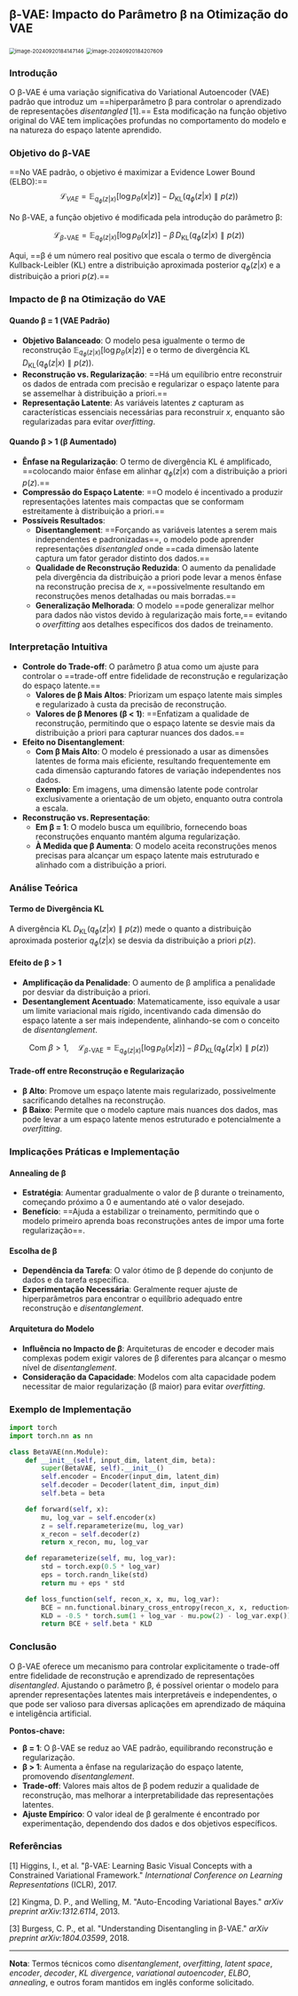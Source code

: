 ## β-VAE: Impacto do Parâmetro β na Otimização do VAE

<img src="C:\Users\diego.rodrigues\AppData\Roaming\Typora\typora-user-images\image-20240920184147146.png" alt="image-20240920184147146" style="zoom:67%;" />

<img src="C:\Users\diego.rodrigues\AppData\Roaming\Typora\typora-user-images\image-20240920184207609.png" alt="image-20240920184207609" style="zoom:67%;" />

### Introdução

O β-VAE é uma variação significativa do Variational Autoencoder (VAE) padrão que introduz um ==hiperparâmetro β para controlar o aprendizado de representações *disentangled* [1].== Esta modificação na função objetivo original do VAE tem implicações profundas no comportamento do modelo e na natureza do espaço latente aprendido.

### Objetivo do β-VAE

==No VAE padrão, o objetivo é maximizar a Evidence Lower Bound (ELBO):==
$$
\mathcal{L}_{VAE} = \mathbb{E}_{q_\phi(z|x)}[\log p_\theta(x|z)] - D_{\text{KL}}(q_\phi(z|x) \parallel p(z))
$$

No β-VAE, a função objetivo é modificada pela introdução do parâmetro β:

$$
\mathcal{L}_{\beta\text{-VAE}} = \mathbb{E}_{q_\phi(z|x)}[\log p_\theta(x|z)] - \beta \, D_{\text{KL}}(q_\phi(z|x) \parallel p(z))
$$

Aqui, ==β é um número real positivo que escala o termo de divergência Kullback-Leibler (KL) entre a distribuição aproximada posterior $q_\phi(z|x)$ e a distribuição a priori $p(z)$.==

### Impacto de β na Otimização do VAE

#### Quando β = 1 (VAE Padrão)

- **Objetivo Balanceado**: O modelo pesa igualmente o termo de reconstrução $\mathbb{E}_{q_\phi(z|x)}[\log p_\theta(x|z)]$ e o termo de divergência KL $D_{\text{KL}}(q_\phi(z|x) \parallel p(z))$.
- **Reconstrução vs. Regularização**: ==Há um equilíbrio entre reconstruir os dados de entrada com precisão e regularizar o espaço latente para se assemelhar à distribuição a priori.==
- **Representação Latente**: As variáveis latentes $z$ capturam as características essenciais necessárias para reconstruir $x$, enquanto são regularizadas para evitar *overfitting*.

#### Quando β > 1 (β Aumentado)

- **Ênfase na Regularização**: O termo de divergência KL é amplificado, ==colocando maior ênfase em alinhar $q_\phi(z|x)$ com a distribuição a priori $p(z)$.==
- **Compressão do Espaço Latente**: ==O modelo é incentivado a produzir representações latentes mais compactas que se conformam estreitamente à distribuição a priori.==
- **Possíveis Resultados**:
  - **Disentanglement**: ==Forçando as variáveis latentes a serem mais independentes e padronizadas==, o modelo pode aprender representações *disentangled* onde ==cada dimensão latente captura um fator gerador distinto dos dados.==
  - **Qualidade de Reconstrução Reduzida**: O aumento da penalidade pela divergência da distribuição a priori pode levar a menos ênfase na reconstrução precisa de $x$, ==possivelmente resultando em reconstruções menos detalhadas ou mais borradas.==
  - **Generalização Melhorada**: O modelo ==pode generalizar melhor para dados não vistos devido à regularização mais forte,== evitando o *overfitting* aos detalhes específicos dos dados de treinamento.

### Interpretação Intuitiva

- **Controle do Trade-off**: O parâmetro β atua como um ajuste para controlar o ==trade-off entre fidelidade de reconstrução e regularização do espaço latente.==
  - **Valores de β Mais Altos**: Priorizam um espaço latente mais simples e regularizado à custa da precisão de reconstrução.
  - **Valores de β Menores (β < 1)**: ==Enfatizam a qualidade de reconstrução, permitindo que o espaço latente se desvie mais da distribuição a priori para capturar nuances dos dados.==
- **Efeito no Disentanglement**:
  - **Com β Mais Alto**: O modelo é pressionado a usar as dimensões latentes de forma mais eficiente, resultando frequentemente em cada dimensão capturando fatores de variação independentes nos dados.
  - **Exemplo**: Em imagens, uma dimensão latente pode controlar exclusivamente a orientação de um objeto, enquanto outra controla a escala.
- **Reconstrução vs. Representação**:
  - **Em β = 1**: O modelo busca um equilíbrio, fornecendo boas reconstruções enquanto mantém alguma regularização.
  - **À Medida que β Aumenta**: O modelo aceita reconstruções menos precisas para alcançar um espaço latente mais estruturado e alinhado com a distribuição a priori.

### Análise Teórica

#### Termo de Divergência KL

A divergência KL $D_{\text{KL}}(q_\phi(z|x) \parallel p(z))$ mede o quanto a distribuição aproximada posterior $q_\phi(z|x)$ se desvia da distribuição a priori $p(z)$.

#### Efeito de β > 1

- **Amplificação da Penalidade**: O aumento de β amplifica a penalidade por desviar da distribuição a priori.
- **Desentanglement Acentuado**: Matematicamente, isso equivale a usar um limite variacional mais rígido, incentivando cada dimensão do espaço latente a ser mais independente, alinhando-se com o conceito de *disentanglement*.

$$
\text{Com } \beta > 1, \quad \mathcal{L}_{\beta\text{-VAE}} = \mathbb{E}_{q_\phi(z|x)}[\log p_\theta(x|z)] - \beta \, D_{\text{KL}}(q_\phi(z|x) \parallel p(z))
$$

#### Trade-off entre Reconstrução e Regularização

- **β Alto**: Promove um espaço latente mais regularizado, possivelmente sacrificando detalhes na reconstrução.
- **β Baixo**: Permite que o modelo capture mais nuances dos dados, mas pode levar a um espaço latente menos estruturado e potencialmente a *overfitting*.

### Implicações Práticas e Implementação

#### Annealing de β

- **Estratégia**: Aumentar gradualmente o valor de β durante o treinamento, começando próximo a 0 e aumentando até o valor desejado.
- **Benefício**: ==Ajuda a estabilizar o treinamento, permitindo que o modelo primeiro aprenda boas reconstruções antes de impor uma forte regularização==.

#### Escolha de β

- **Dependência da Tarefa**: O valor ótimo de β depende do conjunto de dados e da tarefa específica.
- **Experimentação Necessária**: Geralmente requer ajuste de hiperparâmetros para encontrar o equilíbrio adequado entre reconstrução e *disentanglement*.

#### Arquitetura do Modelo

- **Influência no Impacto de β**: Arquiteturas de encoder e decoder mais complexas podem exigir valores de β diferentes para alcançar o mesmo nível de *disentanglement*.
- **Consideração da Capacidade**: Modelos com alta capacidade podem necessitar de maior regularização (β maior) para evitar *overfitting*.

### Exemplo de Implementação

```python
import torch
import torch.nn as nn

class BetaVAE(nn.Module):
    def __init__(self, input_dim, latent_dim, beta):
        super(BetaVAE, self).__init__()
        self.encoder = Encoder(input_dim, latent_dim)
        self.decoder = Decoder(latent_dim, input_dim)
        self.beta = beta

    def forward(self, x):
        mu, log_var = self.encoder(x)
        z = self.reparameterize(mu, log_var)
        x_recon = self.decoder(z)
        return x_recon, mu, log_var

    def reparameterize(self, mu, log_var):
        std = torch.exp(0.5 * log_var)
        eps = torch.randn_like(std)
        return mu + eps * std

    def loss_function(self, recon_x, x, mu, log_var):
        BCE = nn.functional.binary_cross_entropy(recon_x, x, reduction='sum')
        KLD = -0.5 * torch.sum(1 + log_var - mu.pow(2) - log_var.exp())
        return BCE + self.beta * KLD
```

### Conclusão

O β-VAE oferece um mecanismo para controlar explicitamente o trade-off entre fidelidade de reconstrução e aprendizado de representações *disentangled*. Ajustando o parâmetro β, é possível orientar o modelo para aprender representações latentes mais interpretáveis e independentes, o que pode ser valioso para diversas aplicações em aprendizado de máquina e inteligência artificial.

**Pontos-chave:**

- **β = 1**: O β-VAE se reduz ao VAE padrão, equilibrando reconstrução e regularização.
- **β > 1**: Aumenta a ênfase na regularização do espaço latente, promovendo *disentanglement*.
- **Trade-off**: Valores mais altos de β podem reduzir a qualidade de reconstrução, mas melhorar a interpretabilidade das representações latentes.
- **Ajuste Empírico**: O valor ideal de β geralmente é encontrado por experimentação, dependendo dos dados e dos objetivos específicos.

### Referências

[1] Higgins, I., et al. "β-VAE: Learning Basic Visual Concepts with a Constrained Variational Framework." *International Conference on Learning Representations* (ICLR), 2017.

[2] Kingma, D. P., and Welling, M. "Auto-Encoding Variational Bayes." *arXiv preprint arXiv:1312.6114*, 2013.

[3] Burgess, C. P., et al. "Understanding Disentangling in β-VAE." *arXiv preprint arXiv:1804.03599*, 2018.

---

**Nota**: Termos técnicos como *disentanglement*, *overfitting*, *latent space*, *encoder*, *decoder*, *KL divergence*, *variational autoencoder*, *ELBO*, *annealing*, e outros foram mantidos em inglês conforme solicitado.